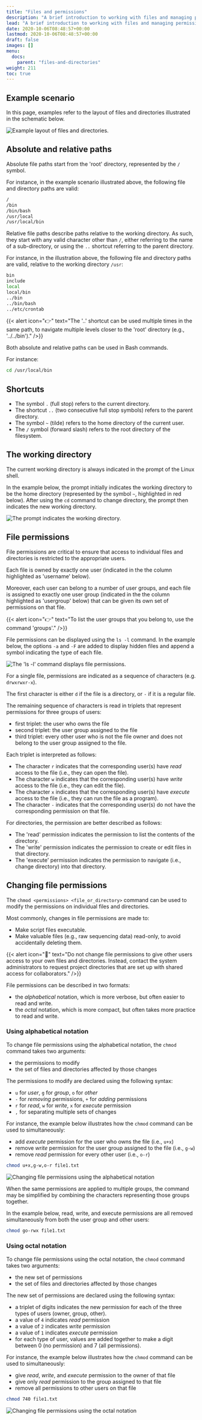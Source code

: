 ```yaml
---
title: "Files and permissions"
description: "A brief introduction to working with files and managing permissions on the CCB cluster."
lead: "A brief introduction to working with files and managing permissions on the CCB cluster."
date: 2020-10-06T08:48:57+00:00
lastmod: 2020-10-06T08:48:57+00:00
draft: false
images: []
menu:
  docs:
    parent: "files-and-directories"
weight: 211
toc: true
---
```


## Example scenario

In this page, examples refer to the layout of files and directories illustrated
in the schematic below.

![Example layout of files and directories.](linux-filesystem.png)
<!-- Source: https://linuxfoundation.org/blog/classic-sysadmin-the-linux-filesystem-explained/ (Google Search) -->

## Absolute and relative paths

Absolute file paths start from the 'root' directory, represented by the `/` symbol.

For instance, in the example scenario illustrated above,
the following file and directory paths are valid:

```bash
/
/bin
/bin/bash
/usr/local
/usr/local/bin
```

Relative file paths describe paths relative to the working directory.
As such, they start with any valid character other than `/`,
either referring to the name of a sub-directory,
or using the `..` shortcut referring to the parent directory.

For instance, in the illustration above, the following file and directory paths are valid,
relative to the working directory `/usr`:

```bash
bin
include
local
local/bin
../bin
../bin/bash
../etc/crontab
```

{{< alert icon="👉" text="The '..' shortcut can be used multiple times in the same path, to navigate multiple levels closer to the 'root' directory (e.g., '../../bin')." />}}

Both absolute and relative paths can be used in Bash commands.

For instance:

```bash
cd /usr/local/bin
```

## Shortcuts

- The symbol `.` (full stop) refers to the current directory.
- The shortcut `..` (two consecutive full stop symbols) refers to the parent directory.
- The symbol `~` (tilde) refers to the home directory of the current user.
- The `/` symbol (forward slash) refers to the root directory of the filesystem.

## The working directory

The current working directory is always indicated in the prompt of the Linux shell.

In the example below, the prompt initially indicates the working directory to be
the home directory  (represented by the symbol `~`, highlighted in red below).
After using the `cd` command to change directory, the prompt then indicates the new
working directory.

![The prompt indicates the working directory.](prompt-working-directory.png)

## File permissions

File permissions are critical to ensure that access to individual files and directories
is restricted to the appropriate users.

Each file is owned by exactly one user (indicated in the the column highlighted as 'username' below).

Moreover, each user can belong to a number of user groups,
and each file is assigned to exactly one user group
(indicated in the the column highlighted as 'usergroup' below)
that can be given its own set of permissions on that file.

{{< alert icon="👉" text="To list the user groups that you belong to, use the command 'groups'." />}}

File permissions can be displayed using the `ls -l` command.
In the example below, the options `-a` and `-F` are added to display hidden files
and append a symbol indicating the type of each file.

![The 'ls -l' command displays file permissions.](file-permissions.png)

For a single file, permissions are indicated as a sequence of characters
(e.g. `drwxrwxr-x`).

The first character is either `d` if the file is a directory,
or `-` if it is a regular file.

The remaining sequence of characters is read in triplets that
represent permissions for three groups of users:

- first triplet: the user who owns the file
- second triplet: the user group assigned to the file
- third triplet: every other user who is not the file owner and
  does not belong to the user group assigned to the file.

Each triplet is interpreted as follows:

- The character `r` indicates that the corresponding user(s) have
  _read_ access to the file (i.e., they can open the file).
- The character `w` indicates that the corresponding user(s) have
  _write_ access to the file (i.e., they can edit the file).
- The character `x` indicates that the corresponding user(s) have
  _execute_ access to the file (i.e., they can run the file as a program).
- The character `-` indicates that the corresponding user(s) do
  not have the corresponding permission on that file.

For directories, the permission are better described as follows:

- The 'read' permission indicates the permission to
  list the contents of the directory.
- The 'write' permission indicates the permission to
  create or edit files in that directory.
- The 'execute' permission indicates the permission to
  navigate (i.e., change directory) into that directory.

## Changing file permissions

The `chmod <permissions> <file_or_directory>` command can be used to modify
the permissions on individual files and directories.

Most commonly, changes in file permissions are made to:

- Make script files executable.
- Make valuable files (e.g., raw sequencing data) read-only,
  to avoid accidentally deleting them.

{{< alert icon="🛑" text="Do not change file permissions to give other users access to your own files and directories. Instead, contact the system administrators to request project directories that are set up with shared access for collaborators." />}}

File permissions can be described in two formats:

- the _alphabetical_ notation,
  which is more verbose, but often easier to read and write.
- the _octal_ notation,
  which is more compact, but often takes more practice
  to read and write.

### Using alphabetical notation

To change file permissions using the alphabetical notation,
the `chmod` command takes two arguments:

- the permissions to modify
- the set of files and directories affected by those changes

The permissions to modify are declared using the following syntax:

- `u` for _user_, `g` for _group_, `o` for _other_
- `-` for _removing_ permissions, `+` for _adding_ permissions
- `r` for _read_, `w` for _write_, `x` for _execute_ permission
- `,` for separating multiple sets of changes

For instance, the example below illustrates how the `chmod` command
can be used to simultaneously:

- add _execute_ permission for the user who owns the file (i.e., `u+x`)
- remove _write_ permission for the user group assigned to the file (i.e., `g-w`)
- remove _read_ permission for every other user (i.e., `o-r`)

```bash
chmod u+x,g-w,o-r file1.txt
```

![Changing file permissions using the alphabetical notation](chmod-alphabetical.png)

When the same permissions are applied to multiple groups, the command
may be simplified by combining the characters representing those groups together.

In the example below, read, write, and execute permissions are all removed
simultaneously from both the user group and other users:

```bash
chmod go-rwx file1.txt
```

### Using octal notation

To change file permissions using the octal notation,
the `chmod` command takes two arguments:

- the new set of permissions
- the set of files and directories affected by those changes

The new set of permissions are declared using the following syntax:

- a triplet of digits indicates the new permission for each of the
  three types of users (owner, group, other).
- a value of `4` indicates _read_ permission
- a value of `2` indicates _write_ permission
- a value of `1` indicates _execute_ permission
- for each type of user, values are added together to make a digit
  between 0 (no permission) and 7 (all permissions).

For instance, the example below illustrates how the `chmod` command
can be used to simultaneously:

- give _read_, _write_, and _execute_ permission to the owner of that file
- give only _read_ permission to the group assigned to that file
- remove all permissions to other users on that file

```bash
chmod 740 file1.txt 
```

![Changing file permissions using the octal notation](chmod-octal.png)

<!-- Link definitions -->
